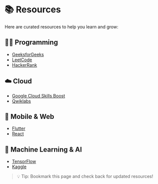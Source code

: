 # 📚 Resources

Here are curated resources to help you learn and grow:

## 🧑‍💻 Programming

- [GeeksforGeeks](https://www.geeksforgeeks.org/)
- [LeetCode](https://leetcode.com/)
- [HackerRank](https://www.hackerrank.com/)

## ☁️ Cloud

- [Google Cloud Skills Boost](https://cloudskillsboost.google)
- [Qwiklabs](https://www.qwiklabs.com/)

## 📱 Mobile & Web

- [Flutter](https://flutter.dev/docs)
- [React](https://reactjs.org/docs/getting-started.html)

## 🤖 Machine Learning & AI

- [TensorFlow](https://www.tensorflow.org/tutorials)
- [Kaggle](https://www.kaggle.com/learn)

> 💡 Tip: Bookmark this page and check back for updated resources!
